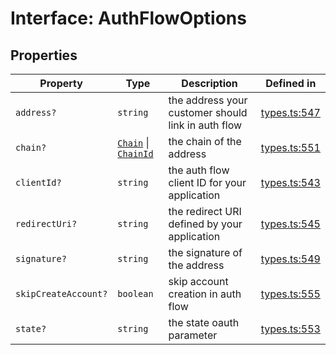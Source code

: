 # Interface: AuthFlowOptions

## Properties

| Property | Type | Description | Defined in |
| ------ | ------ | ------ | ------ |
| `address?` | `string` | the address your customer should link in auth flow | [types.ts:547](https://github.com/monerium/js-monorepo/blob/main/packages/sdk/src/types.ts#L547) |
| `chain?` | [`Chain`](/docs/packages/sdk/type-aliases/Chain.md) \| [`ChainId`](/docs/packages/sdk/type-aliases/ChainId.md) | the chain of the address | [types.ts:551](https://github.com/monerium/js-monorepo/blob/main/packages/sdk/src/types.ts#L551) |
| `clientId?` | `string` | the auth flow client ID for your application | [types.ts:543](https://github.com/monerium/js-monorepo/blob/main/packages/sdk/src/types.ts#L543) |
| `redirectUri?` | `string` | the redirect URI defined by your application | [types.ts:545](https://github.com/monerium/js-monorepo/blob/main/packages/sdk/src/types.ts#L545) |
| `signature?` | `string` | the signature of the address | [types.ts:549](https://github.com/monerium/js-monorepo/blob/main/packages/sdk/src/types.ts#L549) |
| `skipCreateAccount?` | `boolean` | skip account creation in auth flow | [types.ts:555](https://github.com/monerium/js-monorepo/blob/main/packages/sdk/src/types.ts#L555) |
| `state?` | `string` | the state oauth parameter | [types.ts:553](https://github.com/monerium/js-monorepo/blob/main/packages/sdk/src/types.ts#L553) |
